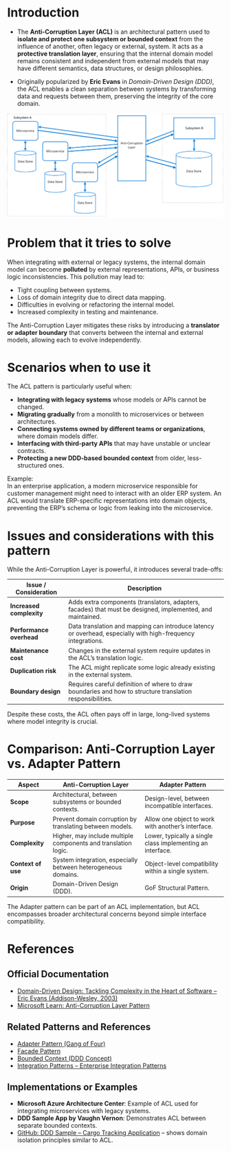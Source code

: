 # Introduction

- The **Anti-Corruption Layer (ACL)** is an architectural pattern used to **isolate and protect one subsystem or bounded context** from the influence of another, often legacy or external, system. It acts as a **protective translation layer**, ensuring that the internal domain model remains consistent and independent from external models that may have different semantics, data structures, or design philosophies.

- Originally popularized by **Eric Evans** in *Domain-Driven Design (DDD)*, the ACL enables a clean separation between systems by transforming data and requests between them, preserving the integrity of the core domain.

![anti-corruption-layer](./anti-corruption-layer.png)

# Problem that it tries to solve

When integrating with external or legacy systems, the internal domain model can become **polluted** by external representations, APIs, or business logic inconsistencies. This pollution may lead to:

- Tight coupling between systems.  
- Loss of domain integrity due to direct data mapping.  
- Difficulties in evolving or refactoring the internal model.  
- Increased complexity in testing and maintenance.

The Anti-Corruption Layer mitigates these risks by introducing a **translator or adapter boundary** that converts between the internal and external models, allowing each to evolve independently.

# Scenarios when to use it

The ACL pattern is particularly useful when:

- **Integrating with legacy systems** whose models or APIs cannot be changed.  
- **Migrating gradually** from a monolith to microservices or between architectures.  
- **Connecting systems owned by different teams or organizations**, where domain models differ.  
- **Interfacing with third-party APIs** that may have unstable or unclear contracts.  
- **Protecting a new DDD-based bounded context** from older, less-structured ones.

Example:  
In an enterprise application, a modern microservice responsible for customer management might need to interact with an older ERP system. An ACL would translate ERP-specific representations into domain objects, preventing the ERP’s schema or logic from leaking into the microservice.

# Issues and considerations with this pattern

While the Anti-Corruption Layer is powerful, it introduces several trade-offs:

| **Issue / Consideration** | **Description** |
|----------------------------|-----------------|
| **Increased complexity** | Adds extra components (translators, adapters, facades) that must be designed, implemented, and maintained. |
| **Performance overhead** | Data translation and mapping can introduce latency or overhead, especially with high-frequency integrations. |
| **Maintenance cost** | Changes in the external system require updates in the ACL’s translation logic. |
| **Duplication risk** | The ACL might replicate some logic already existing in the external system. |
| **Boundary design** | Requires careful definition of where to draw boundaries and how to structure translation responsibilities. |

Despite these costs, the ACL often pays off in large, long-lived systems where model integrity is crucial.

# Comparison: Anti-Corruption Layer vs. Adapter Pattern

| **Aspect** | **Anti-Corruption Layer** | **Adapter Pattern** |
|-------------|----------------------------|----------------------|
| **Scope** | Architectural, between subsystems or bounded contexts. | Design-level, between incompatible interfaces. |
| **Purpose** | Prevent domain corruption by translating between models. | Allow one object to work with another’s interface. |
| **Complexity** | Higher, may include multiple components and translation logic. | Lower, typically a single class implementing an interface. |
| **Context of use** | System integration, especially between heterogeneous domains. | Object-level compatibility within a single system. |
| **Origin** | Domain-Driven Design (DDD). | GoF Structural Pattern. |

The Adapter pattern can be part of an ACL implementation, but ACL encompasses broader architectural concerns beyond simple interface compatibility.

# References

## Official Documentation
- [Domain-Driven Design: Tackling Complexity in the Heart of Software – Eric Evans (Addison-Wesley, 2003)](https://www.domainlanguage.com/ddd/)
- [Microsoft Learn: Anti-Corruption Layer Pattern](https://learn.microsoft.com/en-us/azure/architecture/patterns/anti-corruption-layer)

## Related Patterns and References
- [Adapter Pattern (Gang of Four)](https://refactoring.guru/design-patterns/adapter)
- [Facade Pattern](https://refactoring.guru/design-patterns/facade)
- [Bounded Context (DDD Concept)](https://martinfowler.com/bliki/BoundedContext.html)
- [Integration Patterns – Enterprise Integration Patterns](https://www.enterpriseintegrationpatterns.com/)

## Implementations or Examples
- **Microsoft Azure Architecture Center**: Example of ACL used for integrating microservices with legacy systems.  
- **DDD Sample App by Vaughn Vernon**: Demonstrates ACL between separate bounded contexts.  
- [GitHub: DDD Sample – Cargo Tracking Application](https://github.com/citerus/dddsample-core) – shows domain isolation principles similar to ACL.

